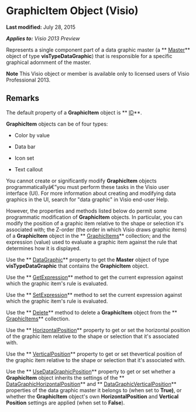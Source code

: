 
# GraphicItem Object (Visio)

 **Last modified:** July 28, 2015

 _**Applies to:** Visio 2013 Preview_

Represents a single component part of a data graphic master (a  ** [Master](1a69e4d7-2b72-f712-d36c-c565af64c278.md)** object of type **visTypeDataGraphic**) that is responsible for a specific graphical adornment of the master.


 **Note**  This Visio object or member is available only to licensed users of Visio Professional 2013.


## Remarks

The default property of a  **GraphicItem** object is ** [ID](1124979f-ad9c-8466-fab9-d780569e668b.md)**.

 **GraphicItem** objects can be of four types:




- Color by value
    
- Data bar
    
- Icon set
    
- Text callout
    


You cannot create or significantly modify  **GraphicItem** objects programmaticallyâ€”you must perform these tasks in the Visio user interface (UI). For more information about creating and modifying data graphics in the UI, search for "data graphic" in Visio end-user Help.

However, the properties and methods listed below do permit some programmatic modification of  **GraphicItem** objects. In particular, you can modify the position of a graphic item relative to the shape or selection it's associated with; the Z-order (the order in which Visio draws graphic items) of a **GraphicItem** object in the ** [GraphicItems](89d0bbeb-ee45-50cc-490e-0af49d036ad1.md)** collection; and the expression (value) used to evaluate a graphic item against the rule that determines how it is displayed.

Use the  ** [DataGraphic](af50de40-5f88-d32d-5fbe-c3295cc2925f.md)** property to get the **Master** object of type **visTypeDataGraphic** that contains the **GraphicItem** object.

Use the  ** [GetExpression](61864d97-a61b-549a-6f41-d741c19a330f.md)** method to get the current expression against which the graphic item's rule is evaluated.

Use the  ** [SetExpression](e0fd9a38-1fc0-3189-9def-64f2c181951d.md)** method to set the current expression against which the graphic item's rule is evaluated.

Use the  ** [Delete](cd395089-594a-a021-0455-5bd7de9c3468.md)** method to delete a **GraphicItem** object from the ** [GraphicItems](89d0bbeb-ee45-50cc-490e-0af49d036ad1.md)** collection.

Use the  ** [HorizontalPosition](268c461f-0290-3e3b-98f4-fa15bc902fa6.md)** property to get or set the horizontal position of the graphic item relative to the shape or selection that it's associated with.

Use the  ** [VerticalPosition](a756df97-851d-c6cf-b68f-b84e07da8628.md)** property to get or set thevertical position of the graphic item relative to the shape or selection that it's associated with.

Use the  ** [UseDataGraphicPosition](d463eefb-8103-3701-fd8a-604c65f74713.md)** property to get or set whether a **GraphicItem** object inherits the settings of the ** [DataGraphicHorizontalPosition](d9c98a41-ffc0-152e-2150-0915bd38bcac.md)** and ** [DataGraphicVerticalPosition](779f360e-7529-7fe6-87e7-f41cc9334c83.md)** properties of the data graphic master it belongs to (when set to **True)**, or whether the  **GraphicItem** object's own **HorizontalPosition** and **Vertical Position** settings are applied (when set to **False**).

